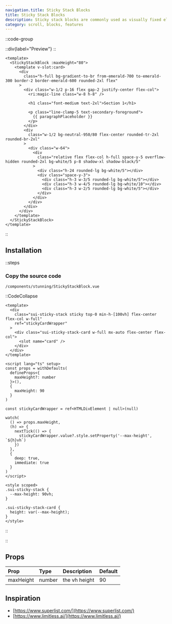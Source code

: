 ```yaml
---
navigation.title: Sticky Stack Blocks
title: Sticky Stack Blocks
description: Sticky stack blocks are commonly used as visually fixed elements to introduce key features on a website while scrolling.
category: scroll, blocks, features
---
```


::code-group

::div{label="Preview"}
<Playground url="/playground/sticky-stack-blocks" aspect="1/1"></Playground>
::

```vue [Code]
<template>
  <StickyStackBlock :maxHeight="80">
    <template v-slot:card>
      <div
        class="h-full bg-gradient-to-br from-emerald-700 to-emerald-300 border-2 border-emerald-600 rounded-2xl flex"
      >
        <div class="w-1/2 p-16 flex gap-2 justify-center flex-col">
          <ri:magic-line class="w-8 h-8" />

          <h1 class="font-medium text-2xl">Section 1</h1>

          <p class="line-clamp-5 text-secondary-foreground">
            {{ paragraphPlaceholder }}
          </p>
        </div>
        <div
          class="w-1/2 bg-neutral-950/80 flex-center rounded-tr-2xl rounded-br-2xl"
        >
          <div class="w-64">
            <div
              class="relative flex flex-col h-full space-y-5 overflow-hidden rounded-2xl bg-white/5 p-8 shadow-xl shadow-black/5"
            >
              <div class="h-24 rounded-lg bg-white/5"></div>
              <div class="space-y-3">
                <div class="h-3 w-3/5 rounded-lg bg-white/5"></div>
                <div class="h-3 w-4/5 rounded-lg bg-white/10"></div>
                <div class="h-3 w-2/5 rounded-lg bg-white/5"></div>
              </div>
            </div>
          </div>
        </div>
      </div>
    </template>
  </StickyStackBlock>
</template>
```

::

## Installation

::steps

### Copy the source code

`/components/stunning/StickyStackBlock.vue`

::CodeCollapse

```vue
<template>
  <div
    class="sui-sticky-stack sticky top-0 min-h-[100vh] flex-center flex-col w-full"
    ref="stickyCardWrapper"
  >
    <div class="sui-sticky-stack-card w-full mx-auto flex-center flex-col">
      <slot name="card" />
    </div>
  </div>
</template>

<script lang="ts" setup>
const props = withDefaults(
  defineProps<{
    maxHeight?: number
  }>(),
  {
    maxHeight: 90
  }
)

const stickyCardWrapper = ref<HTMLDivElement | null>(null)

watch(
  () => props.maxHeight,
  (h) => {
    nextTick(() => {
      stickyCardWrapper.value?.style.setProperty('--max-height', `${h}vh`)
    })
  },
  {
    deep: true,
    immediate: true
  }
)
</script>

<style scoped>
.sui-sticky-stack {
  --max-height: 90vh;
}

.sui-sticky-stack-card {
  height: var(--max-height);
}
</style>
```

::

::

## Props

| Prop      | Type   | Description   | Default |
| :-------- | :----- | :------------ | :------ |
| maxHeight | number | the vh height | 90      |

## Inspiration

- [https://www.superlist.com/](https://www.superlist.com/)
- [https://www.limitless.ai/](https://www.limitless.ai/)
